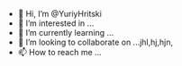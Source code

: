 - 👋 Hi, I’m @YuriyHritski
- 👀 I’m interested in ...
- 🌱 I’m currently learning ...
- 💞️ I’m looking to collaborate on ...jhl,hj,hjn,
- 📫 How to reach me ...

<!---
YuriyHritski/YuriyHritski is a ✨ special ✨ repository because its `README.md` (this file) appears on your GitHub profile.
You can click the Preview link to take a look at your changes.
--->
